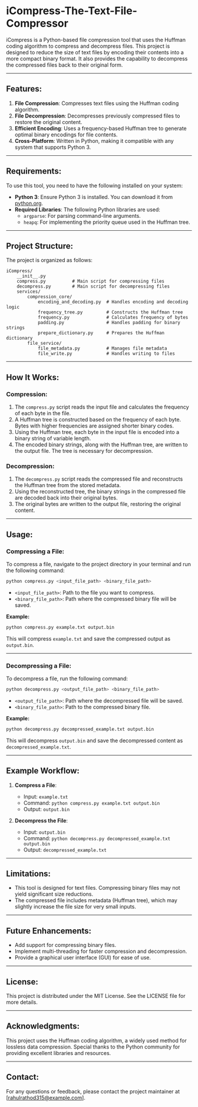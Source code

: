 # iCompress-The-Text-File-Compressor

iCompress is a Python-based file compression tool that uses the Huffman coding algorithm to compress and decompress files. This project is designed to reduce the size of text files by encoding their contents into a more compact binary format. It also provides the capability to decompress the compressed files back to their original form.

---

## Features:
1. **File Compression**: Compresses text files using the Huffman coding algorithm.
2. **File Decompression**: Decompresses previously compressed files to restore the original content.
3. **Efficient Encoding**: Uses a frequency-based Huffman tree to generate optimal binary encodings for file contents.
4. **Cross-Platform**: Written in Python, making it compatible with any system that supports Python 3.

---

## Requirements:
To use this tool, you need to have the following installed on your system:
- **Python 3**: Ensure Python 3 is installed. You can download it from [python.org](https://www.python.org/).
- **Required Libraries**: The following Python libraries are used:
  - `argparse`: For parsing command-line arguments.
  - `heapq`: For implementing the priority queue used in the Huffman tree.

---

## Project Structure:
The project is organized as follows:
```
iCompress/
    __init__.py
    compress.py          # Main script for compressing files
    decompress.py        # Main script for decompressing files
    services/
        compression_core/
            encoding_and_decoding.py  # Handles encoding and decoding logic
            frequency_tree.py         # Constructs the Huffman tree
            frequency.py              # Calculates frequency of bytes
            padding.py                # Handles padding for binary strings
            prepare_dictionary.py     # Prepares the Huffman dictionary
        file_service/
            file_metadata.py          # Manages file metadata
            file_write.py             # Handles writing to files
```

---

## How It Works:

### Compression:
1. The `compress.py` script reads the input file and calculates the frequency of each byte in the file.
2. A Huffman tree is constructed based on the frequency of each byte. Bytes with higher frequencies are assigned shorter binary codes.
3. Using the Huffman tree, each byte in the input file is encoded into a binary string of variable length.
4. The encoded binary strings, along with the Huffman tree, are written to the output file. The tree is necessary for decompression.

### Decompression:
1. The `decompress.py` script reads the compressed file and reconstructs the Huffman tree from the stored metadata.
2. Using the reconstructed tree, the binary strings in the compressed file are decoded back into their original bytes.
3. The original bytes are written to the output file, restoring the original content.

---

## Usage:

### Compressing a File:
To compress a file, navigate to the project directory in your terminal and run the following command:
```bash
python compress.py <input_file_path> <binary_file_path>
```
- `<input_file_path>`: Path to the file you want to compress.
- `<binary_file_path>`: Path where the compressed binary file will be saved.

**Example:**
```bash
python compress.py example.txt output.bin
```
This will compress `example.txt` and save the compressed output as `output.bin`.

---

### Decompressing a File:
To decompress a file, run the following command:
```bash
python decompress.py <output_file_path> <binary_file_path>
```
- `<output_file_path>`: Path where the decompressed file will be saved.
- `<binary_file_path>`: Path to the compressed binary file.

**Example:**
```bash
python decompress.py decompressed_example.txt output.bin
```
This will decompress `output.bin` and save the decompressed content as `decompressed_example.txt`.

---

## Example Workflow:
1. **Compress a File**:
   - Input: `example.txt`
   - Command: `python compress.py example.txt output.bin`
   - Output: `output.bin`

2. **Decompress the File**:
   - Input: `output.bin`
   - Command: `python decompress.py decompressed_example.txt output.bin`
   - Output: `decompressed_example.txt`

---

## Limitations:
- This tool is designed for text files. Compressing binary files may not yield significant size reductions.
- The compressed file includes metadata (Huffman tree), which may slightly increase the file size for very small inputs.

---

## Future Enhancements:
- Add support for compressing binary files.
- Implement multi-threading for faster compression and decompression.
- Provide a graphical user interface (GUI) for ease of use.

---

## License:
This project is distributed under the MIT License. See the LICENSE file for more details.

---

## Acknowledgments:
This project uses the Huffman coding algorithm, a widely used method for lossless data compression. Special thanks to the Python community for providing excellent libraries and resources.

---

## Contact:
For any questions or feedback, please contact the project maintainer at [rahulrathod315@example.com].
